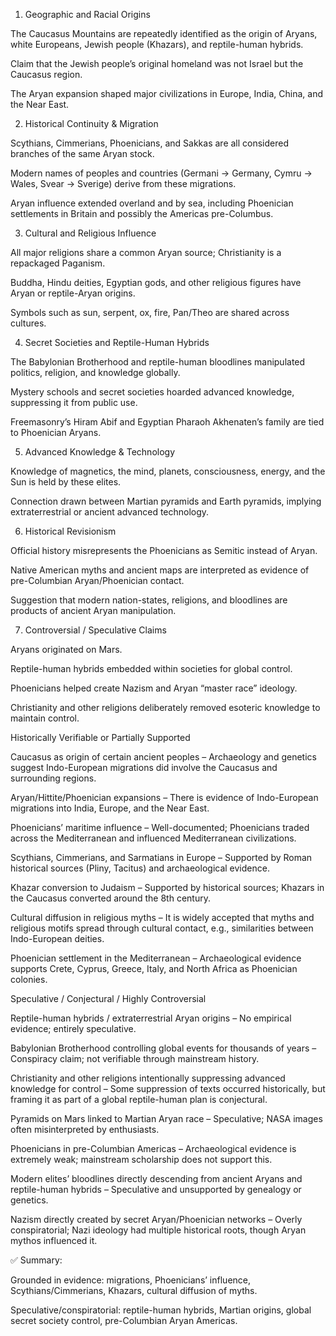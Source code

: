1. Geographic and Racial Origins

The Caucasus Mountains are repeatedly identified as the origin of Aryans, white Europeans, Jewish people (Khazars), and reptile-human hybrids.

Claim that the Jewish people’s original homeland was not Israel but the Caucasus region.

The Aryan expansion shaped major civilizations in Europe, India, China, and the Near East.

2. Historical Continuity & Migration

Scythians, Cimmerians, Phoenicians, and Sakkas are all considered branches of the same Aryan stock.

Modern names of peoples and countries (Germani → Germany, Cymru → Wales, Svear → Sverige) derive from these migrations.

Aryan influence extended overland and by sea, including Phoenician settlements in Britain and possibly the Americas pre-Columbus.

3. Cultural and Religious Influence

All major religions share a common Aryan source; Christianity is a repackaged Paganism.

Buddha, Hindu deities, Egyptian gods, and other religious figures have Aryan or reptile-Aryan origins.

Symbols such as sun, serpent, ox, fire, Pan/Theo are shared across cultures.

4. Secret Societies and Reptile-Human Hybrids

The Babylonian Brotherhood and reptile-human bloodlines manipulated politics, religion, and knowledge globally.

Mystery schools and secret societies hoarded advanced knowledge, suppressing it from public use.

Freemasonry’s Hiram Abif and Egyptian Pharaoh Akhenaten’s family are tied to Phoenician Aryans.

5. Advanced Knowledge & Technology

Knowledge of magnetics, the mind, planets, consciousness, energy, and the Sun is held by these elites.

Connection drawn between Martian pyramids and Earth pyramids, implying extraterrestrial or ancient advanced technology.

6. Historical Revisionism

Official history misrepresents the Phoenicians as Semitic instead of Aryan.

Native American myths and ancient maps are interpreted as evidence of pre-Columbian Aryan/Phoenician contact.

Suggestion that modern nation-states, religions, and bloodlines are products of ancient Aryan manipulation.

7. Controversial / Speculative Claims

Aryans originated on Mars.

Reptile-human hybrids embedded within societies for global control.

Phoenicians helped create Nazism and Aryan “master race” ideology.

Christianity and other religions deliberately removed esoteric knowledge to maintain control.


Historically Verifiable or Partially Supported

Caucasus as origin of certain ancient peoples – Archaeology and genetics suggest Indo-European migrations did involve the Caucasus and surrounding regions.

Aryan/Hittite/Phoenician expansions – There is evidence of Indo-European migrations into India, Europe, and the Near East.

Phoenicians’ maritime influence – Well-documented; Phoenicians traded across the Mediterranean and influenced Mediterranean civilizations.

Scythians, Cimmerians, and Sarmatians in Europe – Supported by Roman historical sources (Pliny, Tacitus) and archaeological evidence.

Khazar conversion to Judaism – Supported by historical sources; Khazars in the Caucasus converted around the 8th century.

Cultural diffusion in religious myths – It is widely accepted that myths and religious motifs spread through cultural contact, e.g., similarities between Indo-European deities.

Phoenician settlement in the Mediterranean – Archaeological evidence supports Crete, Cyprus, Greece, Italy, and North Africa as Phoenician colonies.

Speculative / Conjectural / Highly Controversial

Reptile-human hybrids / extraterrestrial Aryan origins – No empirical evidence; entirely speculative.

Babylonian Brotherhood controlling global events for thousands of years – Conspiracy claim; not verifiable through mainstream history.

Christianity and other religions intentionally suppressing advanced knowledge for control – Some suppression of texts occurred historically, but framing it as part of a global reptile-human plan is conjectural.

Pyramids on Mars linked to Martian Aryan race – Speculative; NASA images often misinterpreted by enthusiasts.

Phoenicians in pre-Columbian Americas – Archaeological evidence is extremely weak; mainstream scholarship does not support this.

Modern elites’ bloodlines directly descending from ancient Aryans and reptile-human hybrids – Speculative and unsupported by genealogy or genetics.

Nazism directly created by secret Aryan/Phoenician networks – Overly conspiratorial; Nazi ideology had multiple historical roots, though Aryan mythos influenced it.

✅ Summary:

Grounded in evidence: migrations, Phoenicians’ influence, Scythians/Cimmerians, Khazars, cultural diffusion of myths.

Speculative/conspiratorial: reptile-human hybrids, Martian origins, global secret society control, pre-Columbian Aryan Americas.